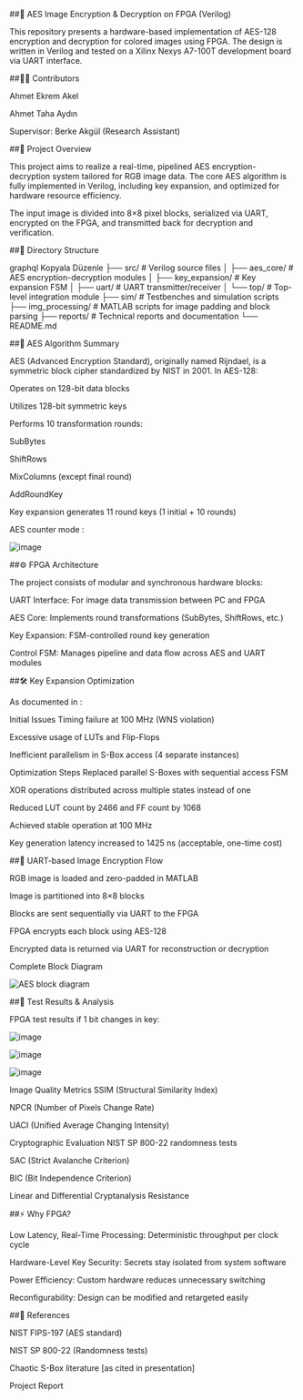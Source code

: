 ##🔐 AES Image Encryption & Decryption on FPGA (Verilog)

This repository presents a hardware-based implementation of AES-128 encryption and decryption for colored images using FPGA. The design is written in Verilog and tested on a Xilinx Nexys A7-100T development board via UART interface.

##👨‍💻 Contributors

Ahmet Ekrem Akel

Ahmet Taha Aydın

Supervisor: Berke Akgül (Research Assistant)

##📌 Project Overview

This project aims to realize a real-time, pipelined AES encryption-decryption system tailored for RGB image data. The core AES algorithm is fully implemented in Verilog, including key expansion, and optimized for hardware resource efficiency.

The input image is divided into 8×8 pixel blocks, serialized via UART, encrypted on the FPGA, and transmitted back for decryption and verification.

##📂 Directory Structure

graphql
Kopyala
Düzenle
├── src/                 # Verilog source files
│   ├── aes_core/        # AES encryption-decryption modules
│   ├── key_expansion/   # Key expansion FSM
│   ├── uart/            # UART transmitter/receiver
│   └── top/             # Top-level integration module
├── sim/                 # Testbenches and simulation scripts
├── img_processing/      # MATLAB scripts for image padding and block parsing
├── reports/             # Technical reports and documentation
└── README.md

##🔐 AES Algorithm Summary

AES (Advanced Encryption Standard), originally named Rijndael, is a symmetric block cipher standardized by NIST in 2001. In AES-128:

Operates on 128-bit data blocks

Utilizes 128-bit symmetric keys

Performs 10 transformation rounds:

SubBytes

ShiftRows

MixColumns (except final round)

AddRoundKey

Key expansion generates 11 round keys (1 initial + 10 rounds)

AES counter mode : 

![image](https://github.com/user-attachments/assets/a7db61e7-ce55-4e43-b55c-fa805b7206f3)


##⚙️ FPGA Architecture

The project consists of modular and synchronous hardware blocks:

UART Interface: For image data transmission between PC and FPGA

AES Core: Implements round transformations (SubBytes, ShiftRows, etc.)

Key Expansion: FSM-controlled round key generation

Control FSM: Manages pipeline and data flow across AES and UART modules

##🛠️ Key Expansion Optimization

As documented in :

Initial Issues
Timing failure at 100 MHz (WNS violation)

Excessive usage of LUTs and Flip-Flops

Inefficient parallelism in S-Box access (4 separate instances)

Optimization Steps
Replaced parallel S-Boxes with sequential access FSM

XOR operations distributed across multiple states instead of one

Reduced LUT count by 2466 and FF count by 1068

Achieved stable operation at 100 MHz

Key generation latency increased to 1425 ns (acceptable, one-time cost)

##🧩 UART-based Image Encryption Flow

RGB image is loaded and zero-padded in MATLAB

Image is partitioned into 8×8 blocks

Blocks are sent sequentially via UART to the FPGA

FPGA encrypts each block using AES-128

Encrypted data is returned via UART for reconstruction or decryption

Complete Block Diagram

![AES block diagram](https://github.com/user-attachments/assets/c80f2f60-3015-4204-9837-a4b1c92769f7)


##🧪 Test Results & Analysis

FPGA test results if 1 bit changes in key:

![image](https://github.com/user-attachments/assets/2037f4ee-1897-40f7-a0cd-49eb8ca85ef8)

![image](https://github.com/user-attachments/assets/d56dabc7-fd87-403d-ab1c-66b778417782)

![image](https://github.com/user-attachments/assets/b8c2cd1e-48a9-4f80-820d-79d9f767b756)

Image Quality Metrics
SSIM (Structural Similarity Index)

NPCR (Number of Pixels Change Rate)

UACI (Unified Average Changing Intensity)

Cryptographic Evaluation
NIST SP 800-22 randomness tests

SAC (Strict Avalanche Criterion)

BIC (Bit Independence Criterion)

Linear and Differential Cryptanalysis Resistance

##⚡ Why FPGA?

Low Latency, Real-Time Processing: Deterministic throughput per clock cycle

Hardware-Level Key Security: Secrets stay isolated from system software

Power Efficiency: Custom hardware reduces unnecessary switching

Reconfigurability: Design can be modified and retargeted easily

##📎 References

NIST FIPS-197 (AES standard)

NIST SP 800-22 (Randomness tests)

Chaotic S-Box literature [as cited in presentation]

Project Report
